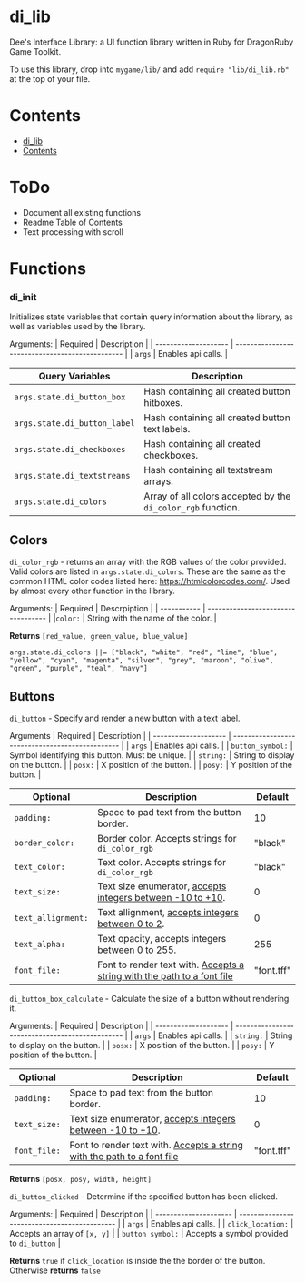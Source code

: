 # di_lib
Dee's Interface Library: a UI function library written in Ruby for DragonRuby Game Toolkit.

To use this library, drop into ```mygame/lib/``` and add ```require "lib/di_lib.rb"``` at the top of your file.

# Contents
- [di_lib](#di_lib)
- [Contents](#contents)

# ToDo
- Document all existing functions
- Readme Table of Contents
- Text processing with scroll

# Functions

### di_init
Initializes state variables that contain query information about the library, as well as variables used by the library.

Arguments:
| Required             | Description                                     |
| -------------------- | ----------------------------------------------- |
| ```args```           | Enables api calls.                              |

| Query Variables                   | Description                                                      |
| --------------------------------- | ---------------------------------------------------------------- |
| ```args.state.di_button_box```    | Hash containing all created button hitboxes.                     |
| ```args.state.di_button_label```  | Hash containing all created button text labels.                  |
| ```args.state.di_checkboxes```    | Hash containing all created checkboxes.                          |
| ```args.state.di_textstreans```   | Hash containing all textstream arrays.                           |
| ```args.state.di_colors```        | Array of all colors accepted by the ```di_color_rgb``` function. |

## Colors
```di_color_rgb``` - returns an array with the RGB values of the color provided. Valid colors are listed in ```args.state.di_colors```. These are the same as the common HTML color codes listed here: https://htmlcolorcodes.com/. Used by almost every other function in the library.

Arguments:
| Required    | Descrpiption                       |
| ----------- | ---------------------------------- |
|```color:``` | String with the name of the color. |

<b> Returns </b> ```[red_value, green_value, blue_value]```
  
```args.state.di_colors ||= ["black", "white", "red", "lime", "blue", "yellow", "cyan", "magenta", "silver", "grey", "maroon", "olive", "green", "purple", "teal", "navy"]```

## Buttons
```di_button``` - Specify and render a new button with a text label.

Arguments
| Required             | Description                                     |
| -------------------- | ----------------------------------------------- |
| ```args```           | Enables api calls.                              |
| ```button_symbol:``` | Symbol identifying this button. Must be unique. |
| ```string:```        | String to display on the button.                |
| ```posx:```          | X position of the button.                       |
| ```posy:```          | Y position of the button.                       |

| Optional               | Description                                          | Default |
| ---------------------- | ---------------------------------------------------- | ------- |
| ```padding:```         | Space to pad text from the button border.            | 10      |
| ```border_color:```    | Border color. Accepts strings for ```di_color_rgb``` | "black" |
| ```text_color:```      | Text color. Accepts strings for ```di_color_rgb```   | "black" |
| ```text_size:```       | Text size enumerator, [accepts integers between -10 to +10](https://dragonruby-docs.readthedocs.io/en/latest/02-labels/#font-size). | 0 |
| ```text_allignment:``` | Text allignment, [accepts integers between 0 to 2](https://dragonruby-docs.readthedocs.io/en/latest/02-labels/#alignment).          | 0 |
| ```text_alpha:```      | Text opacity, accepts integers between 0 to 255.     | 255     |
| ```font_file:```       | Font to render text with. [Accepts a string with the path to a font file](https://dragonruby-docs.readthedocs.io/en/latest/02-labels/#custom-font) | "font.tff" | 

```di_button_box_calculate``` - Calculate the size of a button without rendering it.

Arguments:
| Required             | Description                                     |
| -------------------- | ----------------------------------------------- |
| ```args```           | Enables api calls.                              |
| ```string:```        | String to display on the button.                |
| ```posx:```          | X position of the button.                       |
| ```posy:```          | Y position of the button.                       |

| Optional              | Description                                          | Default |
| --------------------- | ---------------------------------------------------- | ------- |
| ```padding:```        | Space to pad text from the button border.            | 10      |
| ```text_size:```       | Text size enumerator, [accepts integers between -10 to +10](https://dragonruby-docs.readthedocs.io/en/latest/02-labels/#font-size). | 0 |
| ```font_file:```       | Font to render text with. [Accepts a string with the path to a font file](https://dragonruby-docs.readthedocs.io/en/latest/02-labels/#custom-font) | "font.tff" | 

<b> Returns </b> ```[posx, posy, width, height]```

```di_button_clicked``` - Determine if the specified button has been clicked.

Arguments:
| Required              | Description                                  |
| --------------------- | -------------------------------------------- |
| ```args```            | Enables api calls.                           |
| ```click_location:``` | Accepts an array of ```[x, y]```             |
| ```button_symbol:```  | Accepts a symbol provided to ```di_button``` |

<b> Returns </b> ```true``` if ```click_location``` is inside the the border of the button. Otherwise <b> returns </b> ```false```
